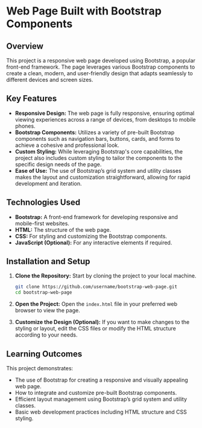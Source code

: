 # Web Page Built with Bootstrap Components

## Overview

This project is a responsive web page developed using Bootstrap, a popular front-end framework. The page leverages various Bootstrap components to create a clean, modern, and user-friendly design that adapts seamlessly to different devices and screen sizes.

## Key Features

- **Responsive Design:** The web page is fully responsive, ensuring optimal viewing experiences across a range of devices, from desktops to mobile phones.
- **Bootstrap Components:** Utilizes a variety of pre-built Bootstrap components such as navigation bars, buttons, cards, and forms to achieve a cohesive and professional look.
- **Custom Styling:** While leveraging Bootstrap's core capabilities, the project also includes custom styling to tailor the components to the specific design needs of the page.
- **Ease of Use:** The use of Bootstrap’s grid system and utility classes makes the layout and customization straightforward, allowing for rapid development and iteration.

## Technologies Used

- **Bootstrap:** A front-end framework for developing responsive and mobile-first websites.
- **HTML:** The structure of the web page.
- **CSS:** For styling and customizing the Bootstrap components.
- **JavaScript (Optional):** For any interactive elements if required.

## Installation and Setup

1. **Clone the Repository:** Start by cloning the project to your local machine.

    ```bash
    git clone https://github.com/username/bootstrap-web-page.git
    cd bootstrap-web-page
    ```

2. **Open the Project:** Open the `index.html` file in your preferred web browser to view the page.

3. **Customize the Design (Optional):** If you want to make changes to the styling or layout, edit the CSS files or modify the HTML structure according to your needs.

## Learning Outcomes

This project demonstrates:

- The use of Bootstrap for creating a responsive and visually appealing web page.
- How to integrate and customize pre-built Bootstrap components.
- Efficient layout management using Bootstrap’s grid system and utility classes.
- Basic web development practices including HTML structure and CSS styling.
